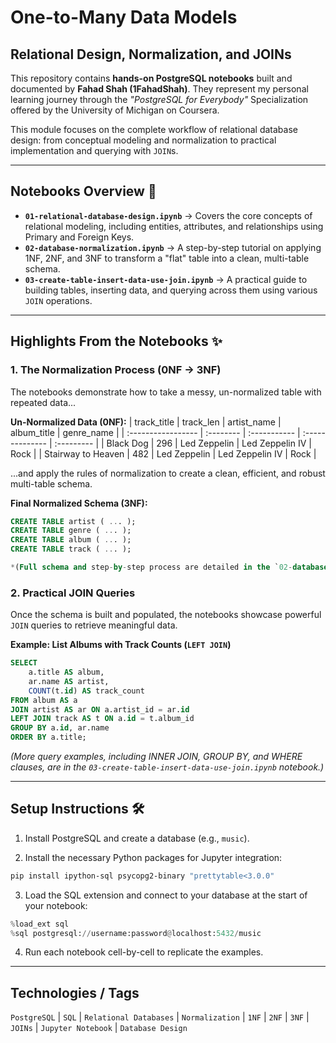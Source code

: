 # One-to-Many Data Models

## Relational Design, Normalization, and JOINs

This repository contains **hands-on PostgreSQL notebooks** built and documented by **Fahad Shah (1FahadShah)**. They represent my personal learning journey through the *"PostgreSQL for Everybody"* Specialization offered by the University of Michigan on Coursera.

This module focuses on the complete workflow of relational database design: from conceptual modeling and normalization to practical implementation and querying with `JOIN`s.

---

## Notebooks Overview 📓

* **`01-relational-database-design.ipynb`** → Covers the core concepts of relational modeling, including entities, attributes, and relationships using Primary and Foreign Keys.
* **`02-database-normalization.ipynb`** → A step-by-step tutorial on applying 1NF, 2NF, and 3NF to transform a "flat" table into a clean, multi-table schema.
* **`03-create-table-insert-data-use-join.ipynb`** → A practical guide to building tables, inserting data, and querying across them using various `JOIN` operations.

---

## Highlights From the Notebooks ✨

### 1. The Normalization Process (0NF → 3NF)
The notebooks demonstrate how to take a messy, un-normalized table with repeated data...

**Un-Normalized Data (0NF):**
| track_title        | track_len | artist_name  | album_title     | genre_name |
| :----------------- | :-------- | :----------- | :-------------- | :--------- |
| Black Dog          | 296       | Led Zeppelin | Led Zeppelin IV | Rock       |
| Stairway to Heaven | 482       | Led Zeppelin | Led Zeppelin IV | Rock       |

...and apply the rules of normalization to create a clean, efficient, and robust multi-table schema.

**Final Normalized Schema (3NF):**
```sql
CREATE TABLE artist ( ... );
CREATE TABLE genre ( ... );
CREATE TABLE album ( ... );
CREATE TABLE track ( ... );

*(Full schema and step-by-step process are detailed in the `02-database-normalization.ipynb` notebook.)*
```
### 2. Practical JOIN Queries
Once the schema is built and populated, the notebooks showcase powerful `JOIN` queries to retrieve meaningful data.

**Example: List Albums with Track Counts (`LEFT JOIN`)**
```sql
SELECT
    a.title AS album,
    ar.name AS artist,
    COUNT(t.id) AS track_count
FROM album AS a
JOIN artist AS ar ON a.artist_id = ar.id
LEFT JOIN track AS t ON a.id = t.album_id
GROUP BY a.id, ar.name
ORDER BY a.title;
```
*(More query examples, including INNER JOIN, GROUP BY, and WHERE clauses, are in the `03-create-table-insert-data-use-join.ipynb` notebook.)*

---

## Setup Instructions 🛠️

1. Install PostgreSQL and create a database (e.g., `music`).

2. Install the necessary Python packages for Jupyter integration:

```bash
pip install ipython-sql psycopg2-binary "prettytable<3.0.0"
```
3. Load the SQL extension and connect to your database at the start of your notebook:

```python
%load_ext sql
%sql postgresql://username:password@localhost:5432/music
```
4. Run each notebook cell-by-cell to replicate the examples.

---

## Technologies / Tags

`PostgreSQL` | `SQL` | `Relational Databases` | `Normalization` | `1NF` | `2NF` | `3NF` | `JOINs` | `Jupyter Notebook` | `Database Design`
